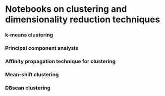 # Notebooks on clustering and dimensionality reduction techniques

### k-means clustering
### Principal component analysis
### Affinity propagation technique for clustering
### Mean-shift clustering
### DBscan clustering
